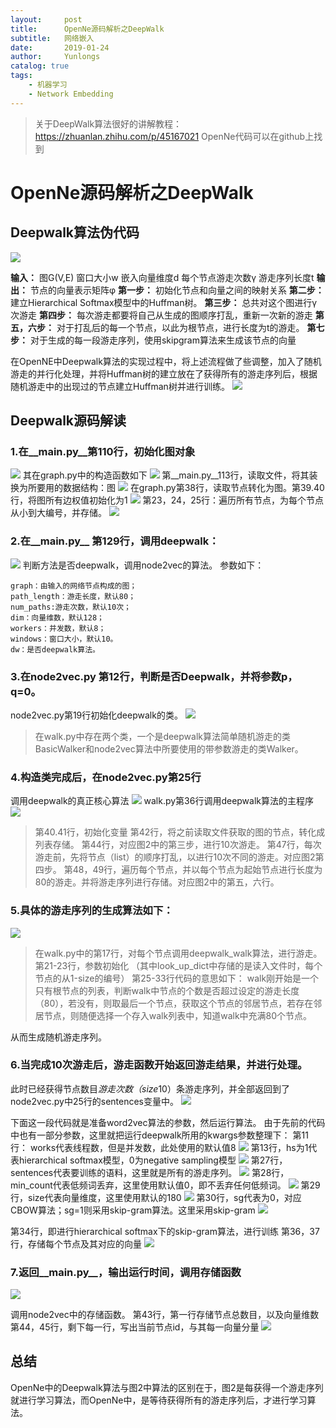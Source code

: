 ```yaml
---
layout:     post
title:      OpenNe源码解析之DeepWalk
subtitle:   网络嵌入
date:       2019-01-24
author:     Yunlongs
catalog: true
tags:
    - 机器学习
    - Network Embedding
---
```


>关于DeepWalk算法很好的讲解教程：https://zhuanlan.zhihu.com/p/45167021
OpenNe代码可以在github上找到
# OpenNe源码解析之DeepWalk

## Deepwalk算法伪代码
![](https://yunlongs-1253041399.cos.ap-chengdu.myqcloud.com/image/OpenNe/%E5%9B%BE%E7%89%871.jpg)

**输入：** 图G(V,E)
窗口大小w
嵌入向量维度d
每个节点游走次数γ
游走序列长度t
**输出：** 节点的向量表示矩阵φ
**第一步：** 初始化节点和向量之间的映射关系
**第二步：** 建立Hierarchical Softmax模型中的Huffman树。
**第三步：** 总共对这个图进行γ次游走
**第四步：** 每次游走都要将自己从生成的图顺序打乱，重新一次新的游走
**第五，六步：** 对于打乱后的每一个节点，以此为根节点，进行长度为t的游走。
**第七步：** 对于生成的每一段游走序列，使用skipgram算法来生成该节点的向量

在OpenNE中Deepwalk算法的实现过程中，将上述流程做了些调整，加入了随机游走的并行化处理，并将Huffman树的建立放在了获得所有的游走序列后，根据随机游走中的出现过的节点建立Huffman树并进行训练。
![](https://yunlongs-1253041399.cos.ap-chengdu.myqcloud.com/image/OpenNe/%E5%9B%BE%E7%89%8722.jpg)
## Deepwalk源码解读
### 1.在__main.py__第110行，初始化图对象
![](https://yunlongs-1253041399.cos.ap-chengdu.myqcloud.com/image/OpenNe/%E5%9B%BE%E7%89%872.jpg)
其在graph.py中的构造函数如下
![](https://yunlongs-1253041399.cos.ap-chengdu.myqcloud.com/image/OpenNe/%E5%9B%BE%E7%89%873.jpg)
第__main.py__113行，读取文件，将其装换为所要用的数据结构：图
![](https://yunlongs-1253041399.cos.ap-chengdu.myqcloud.com/image/OpenNe/%E5%9B%BE%E7%89%874.jpg)
在graph.py第38行，读取节点转化为图。第39.40行，将图所有边权值初始化为1
![](https://yunlongs-1253041399.cos.ap-chengdu.myqcloud.com/image/OpenNe/%E5%9B%BE%E7%89%875.jpg)
第23，24，25行：遍历所有节点，为每个节点从小到大编号，并存储。
![](https://yunlongs-1253041399.cos.ap-chengdu.myqcloud.com/image/OpenNe/%E5%9B%BE%E7%89%877.jpg)


### 2.在__main.py__ 第129行，调用deepwalk：
![](https://yunlongs-1253041399.cos.ap-chengdu.myqcloud.com/image/OpenNe/%E5%9B%BE%E7%89%878.jpg)
判断方法是否deepwalk，调用node2vec的算法。
参数如下：

    graph：由输入的网络节点构成的图；
    path_length：游走长度，默认80；
    num_paths:游走次数，默认10次；
    dim：向量维数，默认128；
    workers：并发数，默认8；
    windows：窗口大小，默认10。
    dw：是否deepwalk算法。

### 3.在node2vec.py 第12行，判断是否Deepwalk，并将参数p，q=0。
node2vec.py第19行初始化deepwalk的类。
![](https://yunlongs-1253041399.cos.ap-chengdu.myqcloud.com/image/OpenNe/%E5%9B%BE%E7%89%879.jpg)
>在walk.py中存在两个类，一个是deepwalk算法简单随机游走的类BasicWalker和node2vec算法中所要使用的带参数游走的类Walker。

### 4.构造类完成后，在node2vec.py第25行
调用deepwalk的真正核心算法
![](https://yunlongs-1253041399.cos.ap-chengdu.myqcloud.com/image/OpenNe/%E5%9B%BE%E7%89%8710.jpg)
walk.py第36行调用deepwalk算法的主程序
![](https://yunlongs-1253041399.cos.ap-chengdu.myqcloud.com/image/OpenNe/%E5%9B%BE%E7%89%8711.jpg)

>第40.41行，初始化变量
第42行，将之前读取文件获取的图的节点，转化成列表存储。
第44行，对应图2中的第三步，进行10次游走。
第47行，每次游走前，先将节点（list）的顺序打乱，以进行10次不同的游走。对应图2第四步。
第48，49行，遍历每个节点，并以每个节点为起始节点进行长度为80的游走。并将游走序列进行存储。对应图2中的第五，六行。

### 5.具体的游走序列的生成算法如下：
![](https://yunlongs-1253041399.cos.ap-chengdu.myqcloud.com/image/OpenNe/%E5%9B%BE%E7%89%8712.jpg)
>在walk.py中的第17行，对每个节点调用deepwalk_walk算法，进行游走。
第21-23行，参数初始化
（其中look_up_dict中存储的是读入文件时，每个节点的从1-size的编号）
第25-33行代码的意思如下：
walk刚开始是一个只有根节点的列表，判断walk中节点的个数是否超过设定的游走长度（80），若没有，则取最后一个节点，获取这个节点的邻居节点，若存在邻居节点，则随便选择一个存入walk列表中，知道walk中充满80个节点。

从而生成随机游走序列。

### 6.当完成10次游走后，游走函数开始返回游走结果，并进行处理。
此时已经获得节点数目*游走次数（size*10）条游走序列，并全部返回到了node2vec.py中25行的sentences变量中。
![](https://yunlongs-1253041399.cos.ap-chengdu.myqcloud.com/image/OpenNe/%E5%9B%BE%E7%89%8713.jpg)

下面这一段代码就是准备word2vec算法的参数，然后运行算法。
由于先前的代码中也有一部分参数，这里就把运行deepwalk所用的kwargs参数整理下：
第11行： works代表线程数，但是并发数，此处使用的默认值8
![](https://yunlongs-1253041399.cos.ap-chengdu.myqcloud.com/image/OpenNe/TIM%E6%88%AA%E5%9B%BE20190131132533.jpg)
第13行，hs为1代表hierarchical softmax模型，0为negative sampling模型
![](https://yunlongs-1253041399.cos.ap-chengdu.myqcloud.com/image/OpenNe/%E5%9B%BE%E7%89%8714.jpg)
第27行，sentences代表要训练的语料，这里就是所有的游走序列。
![](https://yunlongs-1253041399.cos.ap-chengdu.myqcloud.com/image/OpenNe/%E5%9B%BE%E7%89%8715.jpg)
第28行，min_count代表低频词丢弃，这里使用默认值0，即不丢弃任何低频词。
![](https://yunlongs-1253041399.cos.ap-chengdu.myqcloud.com/image/OpenNe/%E5%9B%BE%E7%89%8716.jpg)
第29行，size代表向量维度，这里使用默认的180
![](https://yunlongs-1253041399.cos.ap-chengdu.myqcloud.com/image/OpenNe/%E5%9B%BE%E7%89%8717.jpg)
第30行，sg代表为0，对应CBOW算法；sg=1则采用skip-gram算法。这里采用skip-gram
![](https://yunlongs-1253041399.cos.ap-chengdu.myqcloud.com/image/OpenNe/%E5%9B%BE%E7%89%8718.jpg)

第34行，即进行hierarchical softmax下的skip-gram算法，进行训练
第36，37行，存储每个节点及其对应的向量
![](https://yunlongs-1253041399.cos.ap-chengdu.myqcloud.com/image/OpenNe/%E5%9B%BE%E7%89%8719.jpg)

### 7.返回__main.py__，输出运行时间，调用存储函数
![](https://yunlongs-1253041399.cos.ap-chengdu.myqcloud.com/image/OpenNe/%E5%9B%BE%E7%89%8720.jpg)

调用node2vec中的存储函数。
第43行，第一行存储节点总数目，以及向量维数
第44，45行，剩下每一行，写出当前节点id，与其每一向量分量
![](https://yunlongs-1253041399.cos.ap-chengdu.myqcloud.com/image/OpenNe/%E5%9B%BE%E7%89%8721.jpg)

## 总结
OpenNe中的Deepwalk算法与图2中算法的区别在于，图2是每获得一个游走序列就进行学习算法，而OpenNe中，是等待获得所有的游走序列后，才进行学习算法。